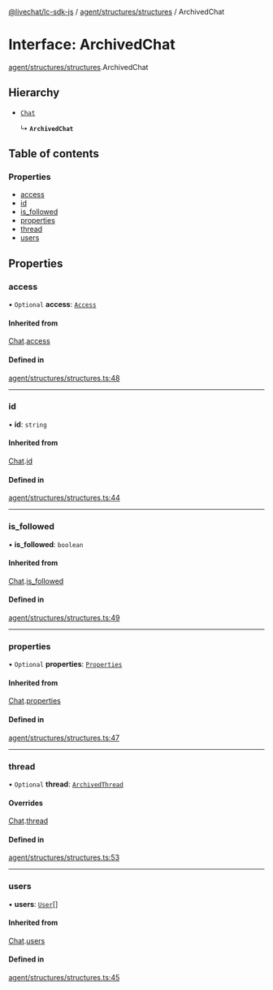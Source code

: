 [@livechat/lc-sdk-js](../README.md) / [agent/structures/structures](../modules/agent_structures_structures.md) / ArchivedChat

# Interface: ArchivedChat

[agent/structures/structures](../modules/agent_structures_structures.md).ArchivedChat

## Hierarchy

- [`Chat`](agent_structures_structures.Chat.md)

  ↳ **`ArchivedChat`**

## Table of contents

### Properties

- [access](agent_structures_structures.ArchivedChat.md#access)
- [id](agent_structures_structures.ArchivedChat.md#id)
- [is\_followed](agent_structures_structures.ArchivedChat.md#is_followed)
- [properties](agent_structures_structures.ArchivedChat.md#properties)
- [thread](agent_structures_structures.ArchivedChat.md#thread)
- [users](agent_structures_structures.ArchivedChat.md#users)

## Properties

### access

• `Optional` **access**: [`Access`](agent_structures_structures.Access.md)

#### Inherited from

[Chat](agent_structures_structures.Chat.md).[access](agent_structures_structures.Chat.md#access)

#### Defined in

[agent/structures/structures.ts:48](https://github.com/livechat/lc-sdk-js/blob/25e113d/src/agent/structures/structures.ts#L48)

___

### id

• **id**: `string`

#### Inherited from

[Chat](agent_structures_structures.Chat.md).[id](agent_structures_structures.Chat.md#id)

#### Defined in

[agent/structures/structures.ts:44](https://github.com/livechat/lc-sdk-js/blob/25e113d/src/agent/structures/structures.ts#L44)

___

### is\_followed

• **is\_followed**: `boolean`

#### Inherited from

[Chat](agent_structures_structures.Chat.md).[is_followed](agent_structures_structures.Chat.md#is_followed)

#### Defined in

[agent/structures/structures.ts:49](https://github.com/livechat/lc-sdk-js/blob/25e113d/src/agent/structures/structures.ts#L49)

___

### properties

• `Optional` **properties**: [`Properties`](agent_structures_structures.Properties.md)

#### Inherited from

[Chat](agent_structures_structures.Chat.md).[properties](agent_structures_structures.Chat.md#properties)

#### Defined in

[agent/structures/structures.ts:47](https://github.com/livechat/lc-sdk-js/blob/25e113d/src/agent/structures/structures.ts#L47)

___

### thread

• `Optional` **thread**: [`ArchivedThread`](agent_structures_structures.ArchivedThread.md)

#### Overrides

[Chat](agent_structures_structures.Chat.md).[thread](agent_structures_structures.Chat.md#thread)

#### Defined in

[agent/structures/structures.ts:53](https://github.com/livechat/lc-sdk-js/blob/25e113d/src/agent/structures/structures.ts#L53)

___

### users

• **users**: [`User`](../modules/agent_structures_users.md#user)[]

#### Inherited from

[Chat](agent_structures_structures.Chat.md).[users](agent_structures_structures.Chat.md#users)

#### Defined in

[agent/structures/structures.ts:45](https://github.com/livechat/lc-sdk-js/blob/25e113d/src/agent/structures/structures.ts#L45)
